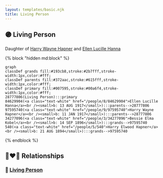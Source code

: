 ```yaml
---
layout: templates/basic.njk
title: Living Person
---
```

## 🟣 Living Person

Daughter of [Harry Wayne Hapner](/people/9/97595740) and [Ellen Lucille Hanna](/people/8/84629904)

{% block "hidden md:block" %}
```mermaid
graph
classDef grands fill:#193cb8,stroke:#2b7fff,stroke-width:1px,color:#fff;
classDef parents fill:#372aac,stroke:#615fff,stroke-width:1px,color:#fff;
classDef primary fill:#007595,stroke:#00a6f4,stroke-width:1px,color:#fff;
28777806(Living Person):::primary
84629904(<a class="text-white" href="/people/8/84629904">Ellen Lucille Hanna</a><br /><small>b: 13 AUG 1917</small>):::parents-->28777806
97595740(<a class="text-white" href="/people/9/97595740">Harry Wayne Hapner</a><br /><small>b: 11 JAN 1917</small>):::parents-->28777806
34277096(<a class="text-white" href="/people/3/34277096">Bessie Elma Kobel</a><br /><small>b: 14 SEP 1896</small>):::grands-->97595740
540(<a class="text-white" href="/people/5/540">Harry Elwood Hapner</a><br /><small>b: 21 AUG 1894</small>):::grands-->97595740
```
{% endblock %}

## 👩‍❤️‍👨 Relationships

### 🔵 [Living Person](/people/8/88851833)
